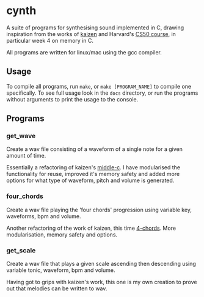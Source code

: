 # cynth

A suite of programs for synthesising sound implemented in C, drawing inspiration from the works of [kaizen](https://kaizen.place/music-tails/writing-wav-files-in-c-659462b3cc1c84922166019e) and Harvard's [CS50 course](https://www.edx.org/cs50), in particular week 4 on memory in C.

All programs are written for linux/mac using the gcc compiler.

## Usage
To compile all programs, run `make`, or `make [PROGRAM_NAME]` to compile one specifically. To see full usage look in the `docs` directory, or run the programs without arguments to print the usage to the console.

## Programs

### get_wave
Create a wav file consisting of a waveform of a single note for a given amount of time.

Essentially a refactoring of kaizen's [middle-c](https://kaizen.place/music-tails/writing-wav-files-in-c-659462b3cc1c84922166019e). I have modularised the functionality for reuse, improved it's memory safety and added more options for what type of waveform, pitch and volume is generated.

### four_chords
Create a wav file playing the 'four chords' progression using variable key, waveforms, bpm and volume.

Another refactoring of the work of kaizen, this time [4-chords](https://kaizen.place/music-tails/writing-wav-files-in-c-630150ea1b3ccbc86a636770). More modularisation, memory safety and options.

### get_scale
Create a wav file that plays a given scale ascending then descending using variable tonic, waveform, bpm and volume.

Having got to grips with kaizen's work, this one is my own creation to prove out that melodies can be written to wav.